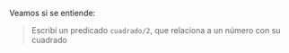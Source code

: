 Veamos si se entiende: 

> Escribí un predicado `cuadrado/2`, que relaciona a un número con su cuadrado